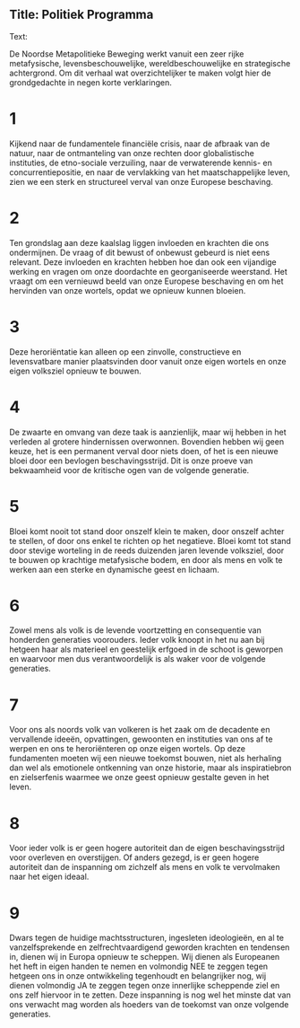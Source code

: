 Title: Politiek Programma
----
Text:

De Noordse Metapolitieke Beweging werkt vanuit een zeer rijke metafysische, levensbeschouwelijke, wereldbeschouwelijke en strategische achtergrond. Om dit verhaal wat overzichtelijker te maken volgt hier de grondgedachte in negen korte verklaringen.


# 1
Kijkend naar de fundamentele financiële crisis, naar de afbraak van de natuur, naar de ontmanteling van onze rechten door globalistische instituties, de etno-sociale verzuiling, naar de verwaterende kennis- en concurrentiepositie, en naar de vervlakking van het maatschappelijke leven, zien we een sterk en structureel verval van onze Europese beschaving.

# 2
Ten grondslag aan deze kaalslag liggen invloeden en krachten die ons ondermijnen. De vraag of dit bewust of onbewust gebeurd is niet eens relevant. Deze invloeden en krachten hebben hoe dan ook een vijandige werking en vragen om onze doordachte en georganiseerde weerstand. Het vraagt om een vernieuwd beeld van onze Europese beschaving en om het hervinden van onze wortels, opdat we opnieuw kunnen bloeien.

# 3
Deze heroriëntatie kan alleen op een zinvolle, constructieve en levensvatbare manier plaatsvinden door vanuit onze eigen wortels en onze eigen volksziel opnieuw te bouwen.

# 4
De zwaarte en omvang van deze taak is aanzienlijk, maar wij hebben in het verleden al grotere hindernissen overwonnen. Bovendien hebben wij geen keuze, het is een permanent verval door niets doen, of het is een nieuwe bloei door een bevlogen beschavingsstrijd. Dit is onze proeve van bekwaamheid voor de kritische ogen van de volgende generatie.

# 5
Bloei komt nooit tot stand door onszelf klein te maken, door onszelf achter te stellen, of door ons enkel te richten op het negatieve. Bloei komt tot stand door stevige worteling in de reeds duizenden jaren levende volksziel, door te bouwen op krachtige metafysische bodem, en door als mens en volk te werken aan een sterke en dynamische geest en lichaam.

# 6
Zowel mens als volk is de levende voortzetting en consequentie van honderden generaties voorouders. Ieder volk knoopt in het nu aan bij hetgeen haar als materieel en geestelijk erfgoed in de schoot is geworpen en waarvoor men dus verantwoordelijk is als waker voor de volgende generaties.

# 7
Voor ons als noords volk van volkeren is het zaak om de decadente en vervallende ideeën, opvattingen, gewoonten en instituties van ons af te werpen en ons te heroriënteren op onze eigen wortels. Op deze fundamenten moeten wij een nieuwe toekomst bouwen, niet als herhaling dan wel als emotionele ontkenning van onze historie, maar als inspiratiebron en zielserfenis waarmee we onze geest opnieuw gestalte geven in het leven.

# 8
Voor ieder volk is er geen hogere autoriteit dan de eigen beschavingsstrijd voor overleven en overstijgen. Of anders gezegd, is er geen hogere autoriteit dan de inspanning om zichzelf als mens en volk te vervolmaken naar het eigen ideaal.

# 9
Dwars tegen de huidige machtsstructuren, ingesleten ideologieën, en al te vanzelfsprekende en zelfrechtvaardigend geworden krachten en tendensen in, dienen wij in Europa opnieuw te scheppen. Wij dienen als Europeanen het heft in eigen handen te nemen en volmondig NEE te zeggen tegen hetgeen ons in onze ontwikkeling tegenhoudt en belangrijker nog, wij dienen volmondig JA te zeggen tegen onze innerlijke scheppende ziel en ons zelf hiervoor in te zetten. Deze inspanning is nog wel het minste dat van ons verwacht mag worden als hoeders van de toekomst van onze volgende generaties.